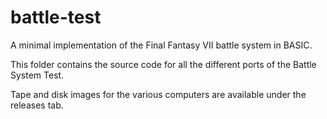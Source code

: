 # battle-test
A minimal implementation of the Final Fantasy VII battle system in BASIC.

This folder contains the source code for all the different ports of the Battle System Test.

Tape and disk images for the various computers are available under the releases tab.
